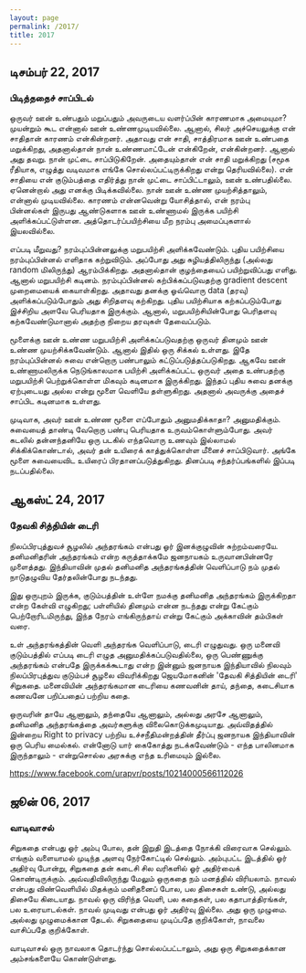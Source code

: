 ```yaml
---
layout: page
permalink: /2017/
title: 2017
---
```


## டிசம்பர் 22, 2017
### பிடித்ததைச் சாப்பிடல்

ஒருவர் ஊன் உண்பதும் மறுப்பதும் அவருடைய வளர்ப்பின் காரணமாக அமையுமா? முயன்றும் கூட என்னால் ஊன் உண்ணமுடியவில்லை. ஆனால், சிலர் அச்செயலுக்கு என் சாதிதான் காரணம் என்கின்றனர். அதாவது என் சாதி, சாத்திரமாக ஊன் உண்பதை மறுக்கிறது, அதனால்தான் நான் உண்ணமாட்டேன் என்கிறேன், என்கின்றனர். ஆனால் அது தவறு. நான் முட்டை சாப்பிடுகிறேன். அதையும்தான் என் சாதி மறுக்கிறது (சமூக ரீதியாக, எழுத்து வடிவமாக எங்கே சொல்லப்பட்டிருக்கிறது என்று தெரியவில்லை). என் சாதியை என் குடும்பத்தை எதிர்த்து நான் முட்டை சாப்பிட்டாலும், ஊன் உண்பதில்லை. ஏனென்றால் அது எனக்கு பிடிக்கவில்லை. நான் ஊன் உண்ண முயற்சித்தாலும், என்னால் முடியவில்லை. காரணம் என்னவென்று யோசித்தால், என் நரம்பு பின்னல்கள் இருபது ஆண்டுகளாக ஊன் உண்ணாமல் இருக்க பயிற்சி அளிக்கப்பட்டுள்ளன. அத்தொடர்ப்பயிற்சியை மீற நரம்பு அமைப்புகளால் இயலவில்லை. 

எப்படி மீறுவது? நரம்புப்பின்னலுக்கு மறுபயிற்சி அளிக்கவேண்டும். புதிய பயிற்சியை நரம்புப்பின்னல் எளிதாக கற்றுவிடும். அப்போது அது சுழியத்திலிருந்து (அல்லது random மிலிருந்து) ஆரம்பிக்கிறது. அதனால்தான் குழந்தையைப் பயிற்றுவிப்பது எளிது. ஆனால் மறுபயிற்சி கடினம். நரம்புப்பின்னல் கற்பிக்கப்படுவதற்கு gradient descent முறைமையைக் கையாள்கிறது. அதாவது தனக்கு ஓவ்வொரு data (தரவு) அளிக்கப்படும்போதும் அது சிறிதளவு கற்கிறது. புதிய பயிற்சியாக கற்கப்படும்போது இச்சிறிய அளவே பெரியதாக இருக்கும். ஆனால், மறுபயிற்சியின்போது பெரிதளவு கற்கவேண்டுமானால் அதற்கு நிறைய தரவுகள் தேவைப்படும். 

மூளைக்கு ஊன் உண்ண மறுபயிற்சி அளிக்கப்படுவதற்கு ஒருவர் தினமும் ஊன் உண்ண முயற்சிக்கவேண்டும். ஆனால் இதில் ஒரு சிக்கல் உள்ளது. இதே நரம்புப்பின்னல் சுவை என்றொரு பண்பாலும் கட்டுப்படுத்தப்படுகிறது. ஆகவே ஊன் உண்ணாமலிருக்க நெடுங்காலமாக பயிற்சி அளிக்கப்பட்ட ஒருவர் அதை உண்பதற்கு மறுபயிற்சி பெற்றுக்கொள்ள மிகவும் கடினமாக இருக்கிறது. இந்தப் புதிய சுவை தனக்கு ஏற்புடையது அல்ல என்று மூளை வெளியே தள்ளுகிறது. அதனால் அவருக்கு அதைச் சாப்பிட கடினமாக உள்ளது. 

முடிவாக, அவர் ஊன் உண்ண மூளை எப்போதும் அனுமதிக்காதா? அனுமதிக்கும். சுவையைத் தாண்டி வேறொரு பண்பு பெரியதாக உருவம்கொள்ளும்போது. அவர் கடலில் தன்னந்தனியே ஒரு படகில் எந்தவொரு உணவும் இல்லாமல் சிக்கிக்கொண்டால், அவர் தன் உயிரைக் காத்துக்கொள்ள மீனைச் சாப்பிடுவார். அங்கே மூளை சுவையைவிட உயிரைப் பிரதானப்படுத்துகிறது. தினப்படி சந்தர்ப்பங்களில் இப்படி நடப்பதில்லை.


## ஆகஸ்ட் 24, 2017
### தேவகி சித்தியின் டைரி

நிலப்பிரபுத்துவச் சூழலில் அந்தரங்கம் என்பது ஓர் இனக்குழுவின் சுற்றம்வரையே. தனிமனிதரின் அந்தரங்கம் என்ற கருத்தாக்கமே ஜனநாயகம் உருவானபின்னரே முளைத்தது. இந்தியாவின் முதல் தனிமனித அந்தரங்கத்தின் வெளிப்பாடு நம் முதல் நாடுதழுவிய தேர்தலின்போது நடந்தது.

இது ஒருபுறம் இருக்க, குடும்பத்தின் உள்ளே நமக்கு தனிமனித அந்தரங்கம் இருக்கிறதா என்ற கேள்வி எழுகிறது; பள்ளியில் தினமும் என்ன நடந்தது என்று கேட்கும் பெற்றோரிடமிருந்து, இந்த நேரம் எங்கிருந்தாய் என்று கேட்கும் அக்காவின் தம்பிகள் வரை.

உள் அந்தரங்கத்தின் வெளி அந்தரங்க வெளிப்பாடு, டைரி எழுதுவது. ஒரு மனைவி குடும்பத்தில் எப்படி டைரி எழுத அனுமதிக்கப்படுவதில்லை, ஒரு பெண்ணுக்கு அந்தரங்கம் என்பதே இருக்கக்கூடாது என்ற இன்னும் ஜனநாயக இந்தியாவில் நிலவும் நிலப்பிரபுத்துவ குடும்பச் சூழலை விவரிக்கிறது ஜெயமோகனின் 'தேவகி சித்தியின் டைரி' சிறுகதை. மனைவியின் அந்தரங்கமான டைரியை கணவனின் தாய், தந்தை, கடைசியாக கணவனே பறிப்பதைப் பற்றிய கதை.

ஒருவரின் தாயே ஆனாலும், தந்தையே ஆனாலும், அல்லது அரசே ஆனாலும், தனிமனித அந்தரங்கத்தை அவர்களுக்கு விலைகொடுக்கமுடியாது. அவ்விதத்தில் இன்றைய Right to privacy பற்றிய உச்சநீதிமன்றத்தின் தீர்ப்பு ஜனநாயக இந்தியாவின் ஒரு பெரிய மைல்கல். என்னோடு யார் கைகோத்து நடக்கவேண்டும் - எந்த பாலினமாக இருந்தாலும் - என்றுசொல்ல அரசுக்கு எந்த உரிமையும் இல்லை.

https://www.facebook.com/urapvr/posts/10214000566112026


## ஜூன் 06, 2017
### வாடிவாசல்

சிறுகதை என்பது ஓர் அம்பு போல, தன் இறுதி இடத்தை நோக்கி விரைவாக செல்லும். எங்கும் வளையாமல் முடிந்த அளவு நேர்கோட்டில் செல்லும். அம்புபட்ட இடத்தில் ஓர் அதிர்வு போன்று, சிறுகதை தன் கடைசி சில வரிகளில் ஓர் அதிர்வைக் கொண்டிருக்கும். அவ்வதிவிலிருந்து மேலும் ஒருகதை நம் மனத்தில் விரியலாம். நாவல் என்பது விண்வெளியில் மிதக்கும் மனிதனைப் போல, பல திசைகள் உண்டு, அல்லது திசையே கிடையாது. நாவல் ஒரு விரிந்த வெளி, பல கதைகள், பல கதாபாத்திரங்கள், பல உரையாடல்கள். நாவல் முடிவது என்பது ஓர் அதிர்வு இல்லை. அது ஒரு முழுமை. அல்லது முழுமைக்கான தேடல். சிறுகதையை முடிப்பதே குறிக்கோள், நாவலை வாசிப்பதே குறிக்கோள். 

வாடிவாசல் ஒரு நாவலாக தொடர்ந்து சொல்லப்பட்டாலும், அது ஒரு சிறுகதைக்கான அம்சங்களையே கொண்டுள்ளது.
